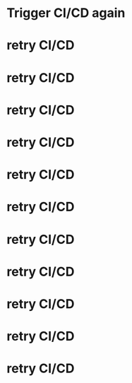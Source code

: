 # Trigger CI/CD again
# retry CI/CD
# retry CI/CD
# retry CI/CD
# retry CI/CD
# retry CI/CD
# retry CI/CD
# retry CI/CD
# retry CI/CD
# retry CI/CD
# retry CI/CD
# retry CI/CD

